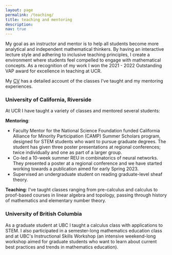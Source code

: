 ```yaml
---
layout: page
permalink: /teaching/
title: teaching and mentoring
description: 
nav: true
---
```

My goal as an instructor and mentor is to help all students become more analytical and independent mathematical thinkers. By having an interactive lecture style and adhering to inclusive teaching principles, I create a environment where students feel compelled to engage with mathematical concepts. As a recognition of my work I won the 2021 - 2022 Outstanding VAP award for excellence in teaching at UCR.

My <a href="{{ '/assets/pdf/CV-JavierGA.pdf' | relative_url }}" target="_blank">CV</a> has a detailed account of the classes I've taught and my mentoring experiences.

<h3>University of California, Riverside</h3>
At UCR I have taught a variety of classes and mentored several students:<br>
   
   <b>Mentoring</b>:<br>
   <ul>
       <li>Faculty Mentor for the National Science Foundation funded California Alliance for Minority Participation (CAMP) Summer Scholars program, designed for STEM students who want to pursue graduate degrees. The student has given three poster presentations at regional conferences; twice individually and one as part of a larger group.</li>
       <li>Co-led a 10-week summer REU in combinatorics of neural networks. They presented a poster at a regional conference and we have started working towards a publication aimed for early Spring 2023.</li>
       <li>Supervised an undergraduate student on reading graduate-level sheaf theory.</li>
</ul>

   <b>Teaching</b>: I've taught classes ranging from pre-calculus and calculus to proof-based courses in linear algebra and topology, passing through history of mathematics and elementary number theory.<br>

<h3>University of British Columbia</h3>
  As a graduate student at UBC I taught a calculus class with applications to STEM. I also participated in a semester-long mathematics education class and at UBC's Instructional Skills Workshop (an intensive weekend-long workshop aimed for graduate students who want to learn about current best practices and trends in mathematics education). 